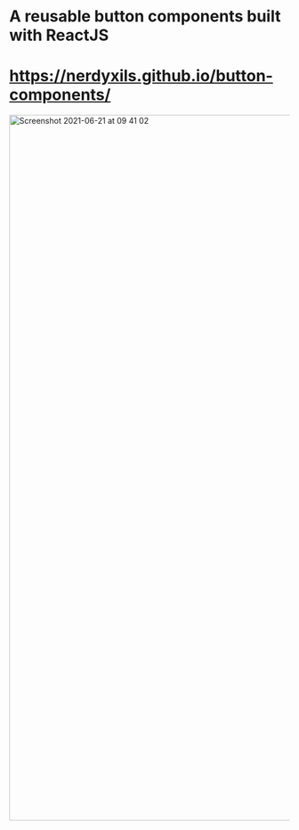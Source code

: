 # A reusable button components built with ReactJS
# https://nerdyxils.github.io/button-components/
<img width="1268" alt="Screenshot 2021-06-21 at 09 41 02" src="https://user-images.githubusercontent.com/56302195/122733190-d9613d80-d274-11eb-97c7-c0b2a2a69607.png">
